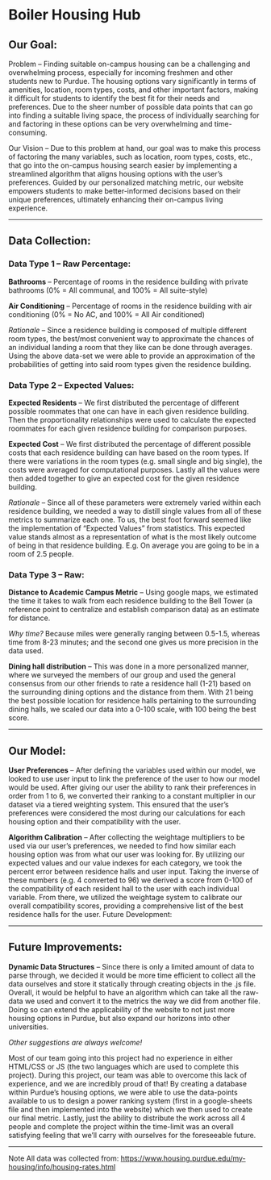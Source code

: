 # Boiler Housing Hub

## Our Goal:

Problem – Finding suitable on-campus housing can be a challenging and overwhelming process, especially for incoming freshmen and other students new to Purdue. The housing options vary significantly in terms of amenities, location, room types, costs, and other important factors, making it difficult for students to identify the best fit for their needs and preferences. Due to the sheer number of possible data points that can go into finding a suitable living space, the process of individually searching for and factoring in these options can be very overwhelming and time-consuming.

Our Vision – Due to this problem at hand, our goal was to make this process of factoring the many variables, such as location, room types, costs, etc., that go into the on-campus housing search easier by implementing a streamlined algorithm that aligns housing options with the user’s preferences. Guided by our personalized matching metric, our website empowers students to make better-informed decisions based on their unique preferences, ultimately enhancing their on-campus living experience.

---

## Data Collection:

### Data Type 1 – Raw Percentage:

**Bathrooms** – Percentage of rooms in the residence building with private bathrooms 
(0% = All communal, and 100% = All suite-style)

**Air Conditioning** – Percentage of rooms in the residence building with air conditioning
	(0% = No AC, and 100% = All Air conditioned)

*Rationale* – Since a residence building is composed of multiple different room types, the best/most convenient way to approximate the chances of an individual landing a room that they like can be done through averages. Using the above data-set we were able to provide an approximation of the probabilities of getting into said room types given the residence building. 


### Data Type 2 – Expected Values:

**Expected Residents** – We first distributed the percentage of different possible roommates that one can have in each given residence building. Then the proportionality relationships were used to calculate the expected roommates for each given residence building for comparison purposes.

**Expected Cost** – We first distributed the percentage of different possible costs that each residence building can have based on the room types. If there were variations in the room types (e.g. small single and big single), the costs were averaged for computational purposes. Lastly all the values were then added together to give an expected cost for the given residence building.

*Rationale* – Since all of these parameters were extremely varied within each residence building, we needed a way to distill single values from all of these metrics to summarize each one. To us, the best foot forward seemed like the implementation of “Expected Values” from statistics. This expected value stands almost as a representation of what is the most likely outcome of being in that residence building. E.g. On average you are going to be in a room of 2.5 people.


### Data Type 3 – Raw:

**Distance to Academic Campus Metric** – Using google maps, we estimated the time it takes to walk from each residence building to the Bell Tower (a reference point to centralize and establish comparison data) as an estimate for distance.

*Why time?* Because miles were generally ranging between 0.5-1.5, whereas time from 8-23 minutes; and the second one gives us more precision in the data used.

**Dining hall distribution** – This was done in a more personalized manner, where we surveyed the members of our group and used the general consensus from our other friends to rate a residence hall (1-21) based on the surrounding dining options and the distance from them. With 21 being the best possible location for residence halls pertaining to the surrounding dining halls, we scaled our data into a 0-100 scale, with 100 being the best score.

---

## Our Model:

**User Preferences** – After defining the variables used within our model, we looked to use user input to link the preference of the user to how our model would be used. After giving our user the ability to rank their preferences in order from 1 to 6, we converted their ranking to a constant multiplier in our dataset via a tiered weighting system. This ensured that the user’s preferences were considered the most during our calculations for each housing option and their compatibility with the user.

**Algorithm Calibration** – After collecting the weightage multipliers to be used via our user’s preferences, we needed to find how similar each housing option was from what our user was looking for. By utilizing our expected values and our value indexes for each category, we took the percent error between residence halls and user input. Taking the inverse of these numbers (e.g. 4 converted to 96) we derived a score from 0-100 of the compatibility of each resident hall to the user with each individual variable. From there, we utilized the weightage system to calibrate our overall compatibility scores, providing a comprehensive list of the best residence halls for the user.
Future Development:

---

## Future Improvements:

**Dynamic Data Structures** – Since there is only a limited amount of data to parse through, we decided it would be more time efficient to collect all the data ourselves and store it statically through creating objects in the .js file. Overall, it would be helpful to have an algorithm which can take all the raw-data we used and convert it to the metrics the way we did from another file. Doing so can extend the applicability of the website to not just more housing options in Purdue, but also expand our horizons into other universities.

*Other suggestions are always welcome!*

Most of our team going into this project had no experience in either HTML/CSS or JS (the two languages which are used to complete this project). During this project, our team was able to overcome this lack of experience, and we are incredibly proud of that! By creating a database within Purdue’s housing options, we were able to use the data-points available to us to design a power ranking system (first in a google-sheets file and then implemented into the website) which we then used to create our final metric. Lastly, just the ability to distribute the work across all 4 people and complete the project within the time-limit was an overall satisfying feeling that we’ll carry with ourselves for the foreseeable future.
___________________________________________________________________________

Note All data was collected from:
https://www.housing.purdue.edu/my-housing/info/housing-rates.html
